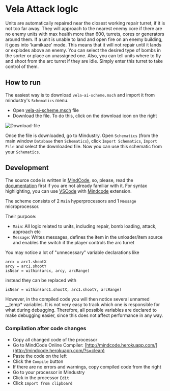 # Vela Attack logIc
Units are automatically repaired near the closest working repair turret, if it is not too far away. They will approach to the nearest enemy core if there are no enemy units with max health more than 600, turrets, cores or generators around them. If a unit is unable to land and open fire on an enemy building, it goes into 'kamikaze' mode. This means that it will not repair until it lands or explodes above an enemy. You can select the desired type of bombs in the sorter or place an unassigned one. Also, you can tell units where to fly and shoot from the arc turret if they are idle. Simply enter this turret to take control of them.

## How to run
The easiest way is to download `vela-ai-scheme.msch` and import it from mindustry's `Schematics` menu.

- Open [vela-ai-scheme.msch](https://github.com/limonovthesecond2/vela-ai/blob/main/vela-ai-scheme.msch) file
- Download the file. To do this, click on the download icon on the right

![Download-file](https://github.com/limonovthesecond2/vela-ai/assets/118817903/0484e3a3-e2e8-4db2-988e-4a21613f59d6)

Once the file is downloaded, go to Mindustry. Open `Schematics` (from the main window `Database` then `Schematics`), click `Import Schematics`, `Import File` and select the downloaded file. Now you can use this schematic from your `Schematics`.

## Development
The source code is written in [MindCode](https://github.com/cardillan/mindcode), so, please, read the [documentation](https://github.com/cardillan/mindcode/blob/main/doc/syntax/SYNTAX.markdown) first if you are not already familiar with it. For syntax highlighting, you can use [VSCode](https://code.visualstudio.com/) with [Mindcode](https://marketplace.visualstudio.com/items?itemName=TomSchi.mindcode) extension.

The scheme consists of 2 `Main` hyperprocessors and 1 `Message` microprocessor.

Their purpose:
- `Main`: All logic related to units, including repair, bomb loading, attack, approach etc
- `Message`: Writes messages, defines the item in the unloader/item source and enables the switch if the player controls the arc turret

You may notice a lot of "unnecessary" variable declarations like
```
arcx = arc1.shootX
arcy = arc1.shootY
isNear = within(arcx, arcy, arcRange)
```
instead they can be replaced with
```
isNear = within(arc1.shootX, arc1.shootY, arcRange)
```
However, in the compiled code you will then notice several unnamed __temp* variables. It is not very easy to track which one is responsible for what during debugging. Therefore, all possible variables are declared to make debugging easier, since this does not affect performance in any way.

### Compilation after code changes
- Copy all changed code of the processor
- Go to MindCode Online Compiler: [http://mindcode.herokuapp.com/](http://mindcode.herokuapp.com/?s=clean)
- Paste the code on the left
- Click the `Compile` button
- If there are no errors and warnings, copy compiled code from the right
- Go to your processor in Mindustry
- Click in the processor `Edit`
- Click `Import from clipboard`
